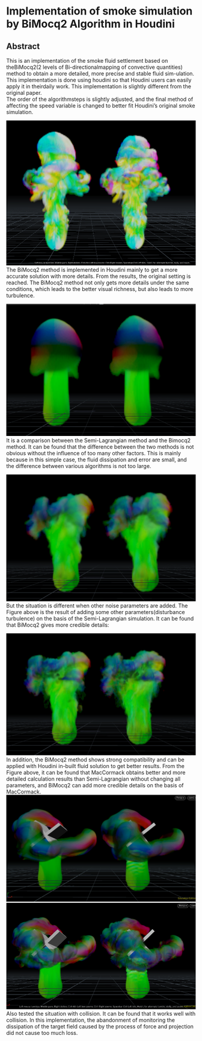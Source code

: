 # Implementation of smoke simulation by BiMocq2 Algorithm in Houdini 


## Abstract
   This is an implementation of the smoke fluid settlement based on theBiMocq2(2 levels of Bi-directionalmapping of convective quantities) method to obtain a more detailed, more precise and stable fluid sim-ulation.  
   This implementation is done using houdini so that Houdini users can easily apply it in theirdaily work.  This implementation is slightly different from the original paper.  
   The order of the algorithmsteps is slightly adjusted, and the final method of affecting the speed variable is changed to better fit Houdini’s original smoke simulation.





![the left one is the Houdini preset billowy Smoke. The right one is the result of replacing the MacCormack advection in the preset with BiMocq2](https://github.com/yangdissy/BiMocq_Solver_implementation/blob/master/Images/Snipaste_2020-08-19_21-28-57.png)   
    The BiMocq2 method is implemented in Houdini mainly to get a more accurate solution with more details. From the results, the original setting is reached. The BiMocq2 method not only gets more details under the same conditions, which leads to the better visual richness, but also leads to more turbulence.

![The left one is Semi-Lagrangian. The right one is BiMocq2](Images\Snipaste_2020-08-20_09-59-26.png)
    It is a comparison between the Semi-Lagrangian method and the Bimocq2 method. It can be found that the difference between the two methods is not obvious without the influence of too many other factors. This is mainly because in this simple case, the fluid dissipation and error are small, and the difference between various algorithms is not too large.

![The left one is Semi-Lagrangian with Noise. The right one is BiMocq2 with Noise](Images\Snipaste_2020-08-20_10-02-38.png)
     But the situation is different when other noise parameters are added. The Figure above is the result of adding some other parameters(disturbance turbulence) on the basis of the Semi-Lagrangian simulation. It can be found that BiMocq2 gives more credible details:

![The left one is MacCormack with Noise. The right one is MacCormack + BiMocq2 with Noise](Images\Snipaste_2020-08-20_10-03-06.png)
     In addition, the BiMocq2 method shows strong compatibility and can be applied with Houdini in-built fluid solution to get better results.
    From the Figure above, it can be found that MacCormack obtains better and more detailed calculation results than Semi-Lagrangian without changing all parameters, and BiMocq2 can add more credible details on the basis of MacCormack.
![The left one is Semi-Lagrangian with Collision. The right one is BiMocq2 with Collision](Images\Snipaste_2020-08-23_08-17-38.png)
![The left one is MacCormack with Collision. The right one is MacCormack + BiMocq2 with Collision](Images\Snipaste_2020-08-23_08-18-18.png)
     Also tested the situation with collision. It can be found that it works well with collision. In this implementation, the abandonment of monitoring the dissipation of the target field caused by the process of force and projection did not cause too much loss.

